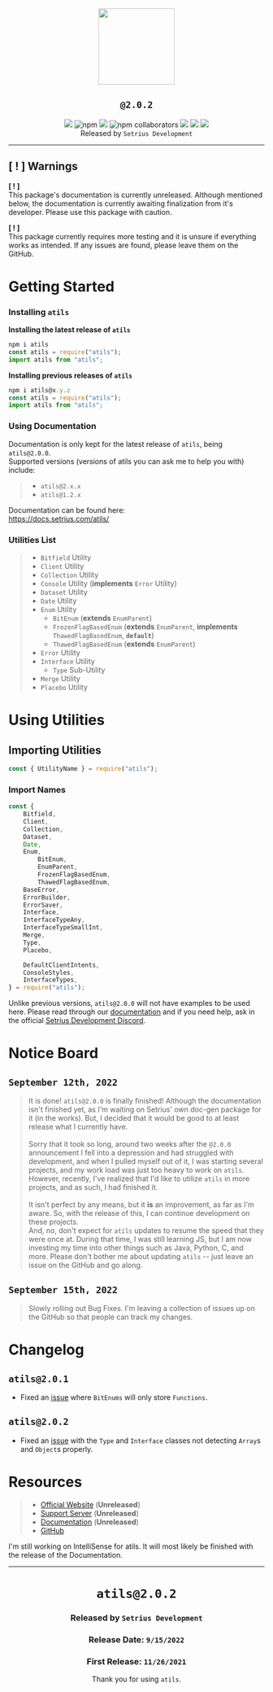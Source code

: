 <div align="center">
    <img src="https://img.itsatelo.com/atils" style="height:150px;width:150px;"><br>
    <h2><code><b>@2.0.2</b></code></h2>
    <img src="https://img.shields.io/npm/dt/atils?color=5094ef&label=total%20downloads&logoColor=5094ef&style=plastic">
    <img alt="npm" src="https://img.shields.io/npm/dw/atils?color=e0495f&label=weekly%20downloads&style=plastic">
    <img src="https://img.shields.io/npm/v/atils?color=ef5094&label=version&logoColor=5094ef&style=plastic">
    <img alt="npm collaborators" src="https://img.shields.io/npm/collaborators/atils?label=collaborators&style=plastic">
    <img src="https://img.shields.io/discord/944301669489975367?color=094e5f&label=support%20discord&style=plastic">
    <img src="https://img.shields.io/github/last-commit/itsatelo/atils?color=e4f950&label=last%20github%20commit&style=plastic">
    <img src="https://img.shields.io/github/issues-raw/itsatelo/atils?color=4e0f95&style=plastic"><br>
    Released by <code>Setrius Development</code>
</div>
<hr>

## [ ! ] **Warnings**
**[ ! ]**<br>This package's documentation is currently unreleased. Although mentioned below, the documentation is currently awaiting finalization from it's developer. Please use this package with caution.

**[ ! ]**<br>This package currently requires more testing and it is unsure if everything works as intended. If any issues are found, please leave them on the GitHub.

# Getting Started
### Installing `atils`
**Installing the latest release of `atils`**
```js
npm i atils
const atils = require("atils");
import atils from "atils";
```

**Installing previous releases of `atils`**
```js
npm i atils@x.y.z
const atils = require("atils");
import atils from "atils";
```

### Using Documentation
Documentation is only kept for the latest release of `atils`, being `atils@2.0.0`.<br>
Supported versions (versions of atils you can ask me to help you with) include:
> - `atils@2.x.x`
> - `atils@1.2.x`

Documentation can be found here:<br>
https://docs.setrius.com/atils/

### Utilities List
> - `Bitfield` Utility
> - `Client` Utility
> - `Collection` Utility
> - `Console` Utility (**implements** `Error` Utility)
> - `Dataset` Utility
> - `Date` Utility
> - `Enum` Utility
>   - `BitEnum` (**extends** `EnumParent`)
>   - `FrozenFlagBasedEnum` (**extends** `EnumParent`, **implements** `ThawedFlagBasedEnum`, **`default`**)
>   - `ThawedFlagBasedEnum` (**extends** `EnumParent`)
> - `Error` Utility
> - `Interface` Utility
>   - `Type` Sub-Utility
> - `Merge` Utility
> - `Placebo` Utility

# Using Utilities
## Importing Utilities
```js
const { UtilityName } = require("atils");
```
### Import Names
```js
const {
    Bitfield,
    Client,
    Collection,
    Dataset,
    Date,
    Enum,
        BitEnum,
        EnumParent,
        FrozenFlagBasedEnum,
        ThawedFlagBasedEnum,
    BaseError,
    ErrorBuilder,
    ErrorSaver,
    Interface,
    InterfaceTypeAny,
    InterfaceTypeSmallInt,
    Merge,
    Type,
    Placebo,

    DefaultClientIntents,
    ConsoleStyles,
    InterfaceTypes,
} = require("atils");
```

Unlike previous versions, `atils@2.0.0` will not have examples to be used here. Please read through our [documentation](https://docs.setrius.com/atils/) and if you need help, ask in the official [Setrius Development Discord](https://setrius.com/socials/discord).

# Notice Board
## **`September 12th, 2022`**
> It is done! `atils@2.0.0` is finally finished! Although the documentation isn't finished yet, as I'm waiting on Setrius' own doc-gen package for it (in the works). But, I decided that it would be good to at least release what I currently have.<br><br>
> Sorry that it took so long, around two weeks after the `@2.0.0` announcement I fell into a depression and had struggled with development, and when I pulled myself out of it, I was starting several projects, and my work load was just too heavy to work on `atils`. However, recently, I've realized that I'd like to utilize `atils` in more projects, and as such, I had finished it.<br><br>
> It isn't perfect by any means, but it **is** an improvement, as far as I'm aware. So, with the release of this, I can continue development on these projects.<br>
> And, no, don't expect for `atils` updates to resume the speed that they were once at. During that time, I was still learning JS, but I am now investing my time into other things such as Java, Python, C, and more. Please don't bother me about updating `atils` -- just leave an issue on the GitHub and go along.

## **`September 15th, 2022`**
> Slowly rolling out Bug Fixes. I'm leaving a collection of issues up on the GitHub so that people can track my changes.

# Changelog
## **`atils@2.0.1`**
- Fixed an [issue](https://github.com/setriusdev/atils/issues/1) where `BitEnums` will only store `Functions`.

## **`atils@2.0.2`**
- Fixed an [issue](https://github.com/setriusdev/atils/issues/2) with the `Type` and `Interface` classes not detecting `Array`s and `Object`s properly.

# Resources
> - [Official Website](https://setrius.com/) (**Unreleased**)
> - [Support Server](https://setrius.com/socials/discord) (**Unreleased**)
> - [Documentation](https://docs.setrius.com/atils) (**Unreleased**)
> - [GitHub](https://github.com/setriusdev/atils)

I'm still working on IntelliSense for atils. It will most likely be finished with the release of the Documentation.

<hr>
<div align="center">
<h1><b><code>atils@2.0.2</code></b></h1>
<h3>Released by <code>Setrius Development</code></h3>
<h3>Release Date: <b><code>9/15/2022</code></b></h3>
<h3>First Release: <b><code>11/26/2021</code></b></h3>

Thank you for using `atils`.
</div>